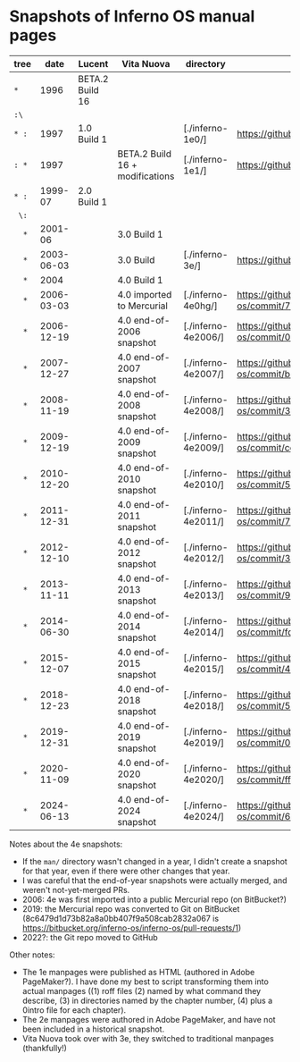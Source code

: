 <!--
  README.md - Overview of the inferno-manpages.git archive

  Copyright (C) 2025  Luke T. Shumaker <lukeshu@lukeshu.com>
  SPDX-License-Identifier: MIT
 -->
# Snapshots of Inferno OS manual pages

| tree  | date       | Lucent          | Vita Nuova                      | directory           | source                                                                                   |
|-------|------------|-----------------|---------------------------------|---------------------|------------------------------------------------------------------------------------------|
| `*  ` | 1996       | BETA.2 Build 16 |                                 |                     |                                                                                          |
| `:\ ` |            |                 |                                 |                     |                                                                                          |
| `* :` | 1997       | 1.0 Build 1     |                                 | [./inferno-1e0/]    | https://github.com/inferno-os/inferno-1e0                                                |
| `: *` | 1997       |                 | BETA.2 Build 16 + modifications | [./inferno-1e1/]    | https://github.com/inferno-os/inferno-1e1                                                |
| `* :` | 1999-07    | 2.0 Build 1     |                                 |                     |                                                                                          |
| ` \:` |            |                 |                                 |                     |                                                                                          |
| `  *` | 2001-06    |                 | 3.0 Build 1                     |                     |                                                                                          |
| `  *` | 2003-06-03 |                 | 3.0 Build <last>                | [./inferno-3e/]     | https://github.com/inferno-os/inferno-3e                                                 |
| `  *` | 2004       |                 | 4.0 Build 1                     |                     |                                                                                          |
| `  *` | 2006-03-03 |                 | 4.0 imported to Mercurial       | [./inferno-4e0hg/]  | https://github.com/inferno-os/inferno-os/commit/74a4d8c26dd3c1e9febcb717cfd6cb6512991a7a |
| `  *` | 2006-12-19 |                 | 4.0 end-of-2006 snapshot        | [./inferno-4e2006/] | https://github.com/inferno-os/inferno-os/commit/0e96539ff7cff23233d3f0a64bb285b385a3a1f4 |
| `  *` | 2007-12-27 |                 | 4.0 end-of-2007 snapshot        | [./inferno-4e2007/] | https://github.com/inferno-os/inferno-os/commit/b43c1ca5eb5fc65b93ae935a568432712797b049 |
| `  *` | 2008-11-19 |                 | 4.0 end-of-2008 snapshot        | [./inferno-4e2008/] | https://github.com/inferno-os/inferno-os/commit/35da2feea738176e4f6e98e412f28e4fdb79ceac |
| `  *` | 2009-12-19 |                 | 4.0 end-of-2009 snapshot        | [./inferno-4e2009/] | https://github.com/inferno-os/inferno-os/commit/cc8204a326b4d4f4213a28c97130677a829e4091 |
| `  *` | 2010-12-20 |                 | 4.0 end-of-2010 snapshot        | [./inferno-4e2010/] | https://github.com/inferno-os/inferno-os/commit/52f16d1848f6b09be704656b278eb3dba30416bd |
| `  *` | 2011-12-31 |                 | 4.0 end-of-2011 snapshot        | [./inferno-4e2011/] | https://github.com/inferno-os/inferno-os/commit/70847ce7c3d2ee9800014eb328f362b8e335ac76 |
| `  *` | 2012-12-10 |                 | 4.0 end-of-2012 snapshot        | [./inferno-4e2012/] | https://github.com/inferno-os/inferno-os/commit/35d297e4cdffea9f5d876142dcc5cd9b59d66622 |
| `  *` | 2013-11-11 |                 | 4.0 end-of-2013 snapshot        | [./inferno-4e2013/] | https://github.com/inferno-os/inferno-os/commit/9289f13ae7ef1f735ad9146de7b73c75425d9cb6 |
| `  *` | 2014-06-30 |                 | 4.0 end-of-2014 snapshot        | [./inferno-4e2014/] | https://github.com/inferno-os/inferno-os/commit/fd3db37e4301445f112600ce4041a1a99a563d36 |
| `  *` | 2015-12-07 |                 | 4.0 end-of-2015 snapshot        | [./inferno-4e2015/] | https://github.com/inferno-os/inferno-os/commit/4967dadcdf358bb3b8237f5a877490b87d3d2b8a |
| `  *` | 2018-12-23 |                 | 4.0 end-of-2018 snapshot        | [./inferno-4e2018/] | https://github.com/inferno-os/inferno-os/commit/55520626f59983d296c98c008af92f7c5c27bf5f |
| `  *` | 2019-12-31 |                 | 4.0 end-of-2019 snapshot        | [./inferno-4e2019/] | https://github.com/inferno-os/inferno-os/commit/012b00b7e47ed291b1f2ab07745f5a53db357c91 |
| `  *` | 2020-11-09 |                 | 4.0 end-of-2020 snapshot        | [./inferno-4e2020/] | https://github.com/inferno-os/inferno-os/commit/ff5ab8e7bad9f4c04b5d06dbc4290fe0f43c4467 |
| `  *` | 2024-06-13 |                 | 4.0 end-of-2024 snapshot        | [./inferno-4e2024/] | https://github.com/inferno-os/inferno-os/commit/67e70befb2ad0058fd7894be34c492ddb6d09988 |

Notes about the 4e snapshots:
- If the `man/` directory wasn't changed in a year, I didn't create a
  snapshot for that year, even if there were other changes that year.
- I was careful that the end-of-year snapshots were actually merged,
  and weren't not-yet-merged PRs.
- 2006: 4e was first imported into a public Mercurial repo (on
  BitBucket?)
- 2019: the Mercurial repo was converted to Git on BitBucket
  (8c6479d1d73b82a8a0bb407f9a508cab2832a067 is
  https://bitbucket.org/inferno-os/inferno-os/pull-requests/1)
- 2022?: the Git repo moved to GitHub

Other notes:
- The 1e manpages were published as HTML (authored in Adobe
  PageMaker?).  I have done my best to script transforming them into
  actual manpages ((1) roff files (2) named by what command they
  describe, (3) in directories named by the chapter number, (4) plus
  a 0intro file for each chapter).
- The 2e manpages were authored in Adobe PageMaker, and have not been
  included in a historical snapshot.
- Vita Nuova took over with 3e, they switched to traditional manpages
  (thankfully!)
